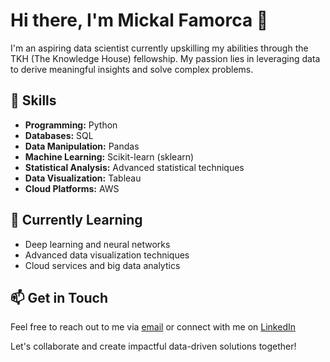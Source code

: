 # Hi there, I'm Mickal Famorca 👋

I'm an aspiring data scientist currently upskilling my abilities through the TKH (The Knowledge House) fellowship. My passion lies in leveraging data to derive meaningful insights and solve complex problems.

## 🔧 Skills

- **Programming:** Python
- **Databases:** SQL
- **Data Manipulation:** Pandas
- **Machine Learning:** Scikit-learn (sklearn)
- **Statistical Analysis:** Advanced statistical techniques
- **Data Visualization:** Tableau
- **Cloud Platforms:** AWS

## 🌱 Currently Learning

- Deep learning and neural networks
- Advanced data visualization techniques
- Cloud services and big data analytics

## 📫 Get in Touch

Feel free to reach out to me via [email](mailto:famorcamickal@gmail.com) or connect with me on [LinkedIn](https://www.linkedin.com/in/mickalfamorca/)

Let's collaborate and create impactful data-driven solutions together!


<!---
famorcam/famorcam is a ✨ special ✨ repository because its `README.md` (this file) appears on your GitHub profile.
You can click the Preview link to take a look at your changes.
--->
